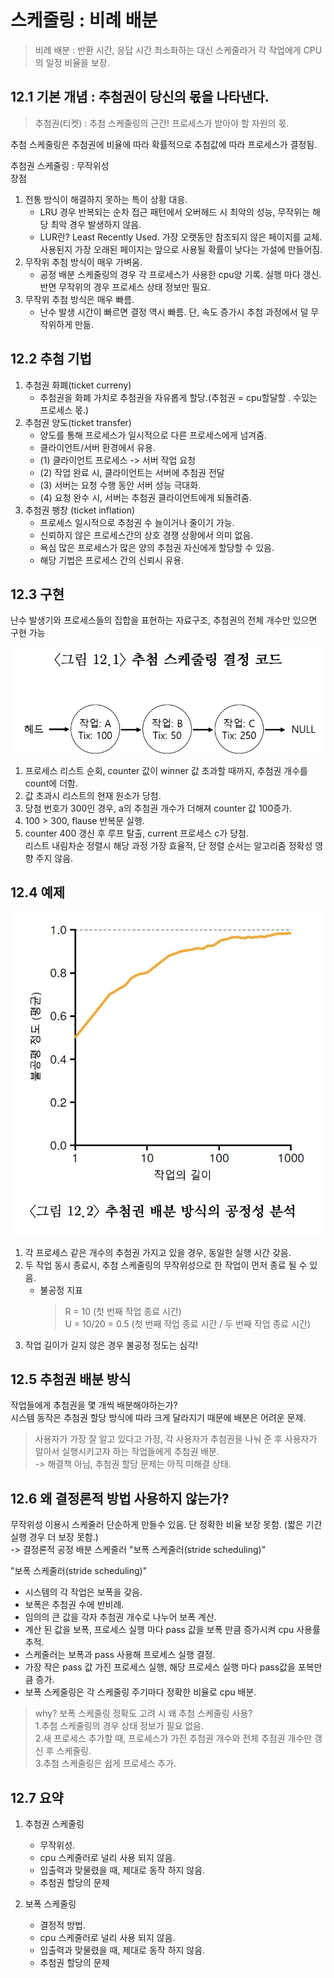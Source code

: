 # 스케줄링 : 비례 배분
>비례 배분 : 반환 시간, 응답 시간 최소화하는 대신 스케줄라거 각 작업에게 CPU의 일정 비율을 보장.<br/>

## 12.1 기본 개념 : 추첨권이 당신의 몫을 나타낸다.
> 추첨권(티켓) : 추첨 스케줄링의 근간! 프로세스가 받아야 할 자원의 몫.<br/>

추첨 스케줄링은 추첨권에 비율에 따라 확률적으로 추첨값에 따라 프로세스가 결정됨.<br/>

추첨권 스케줄링 : 무작위성  
장점  
1. 전통 방식이 해결하지 못하는 특이 상황 대응.
    * LRU 경우 반복되는 순차 접근 패턴에서 오버헤드 시 최악의 성능, 무작위는 해당 최악 경우 발생하지 않음.
    *  LUR란? Least Recently Used. 가장 오랫동안 참조되지 않은 페이지를 교체. 사용된지 가장 오래된 페이지는 앞으로 사용될 확률이 낮다는 가설에 만들어짐.
2. 무작위 추첨 방식이 매우 가벼움.
    * 공정 배분 스케줄링의 경우 각 프로세스가 사용한 cpu양 기록. 실행 마다 갱신. 반면 무작위의 경우 프로세스 상태 정보만 필요.
3. 무작위 추첨 방식은 매우 빠름.
    * 난수 발생 시간이 빠르면 결정 역시 빠름. 단, 속도 증가시 추첨 과정에서 덜 무작위하게 만듦.

## 12.2 추첨 기법
1. 추첨권 화폐(ticket curreny)
    * 추첨권을 화폐 가치로 추첨권을 자유롭게 할당.(추첨권 = cpu할달할 . 수있는 프로세스 몫.)
2. 추첨권 양도(ticket transfer)
    * 양도를 통해 프로세스가 일시적으로 다른 프로세스에게 넘겨줌.
    * 클라이언트/서버 환경에서 유용.
    * (1) 클라이언트 프로세스 -> 서버 작업 요청
    * (2) 작업 완료 시, 클라이언트는 서버에 추첨권 전달
    * (3) 서버는 요청 수행 동안 서버 성능 극대화.
    * (4) 요청 완수 시, 서버는 추첨권 클라이언트에게 되돌려줌.
3. 추첨권 팽창 (ticket inflation)
    * 프로세스 일시적으로 추첨권 수 늘이거나 줄이기 가능.
    * 신뢰하지 않은 프로세스간의 상호 경쟁 상황에서 의미 없음.
    * 욕심 많은 프로세스가 많은 양의 추첨권 자신에게 할당할 수 있음.
    * 해당 기법은 프로세스 간의 신뢰시 유용.

## 12.3 구현
난수 발생기와 프로세스들의 집합을 표현하는 자료구조, 추첨권의 전체 개수만 있으면 구현 가능<br/>

![Untitled](image/lottery_scheduling_img_12_1.png)
1. 프로세스 리스트 순회, counter 값이 winner 값 초과할 때까지, 추첨권 개수를 count에 더함.
2. 값 초과시 리스트의 현재 원소가 당첨.
3. 당첨 번호가 300인 경우, a의 추첨권 개수가 더해져 counter 값 100증가.
4. 100 > 300, flause 반복문 실행.
5. counter 400 갱신 후 루프 탈출, current 프로세스 c가 당첨.  
리스트 내림차순 정렬시 해당 과정 가장 효율적, 단 정렬 순서는 알고리줌 정확성 영향 주지 않음. 

## 12.4 예제

![Untitled](image/lottery_scheduling_img_12_2.png)

1. 각 프로세스 같은 개수의 추첨권 가지고 있을 경우, 동일한 실행 시간 갖음.
2. 두 작업 동시 종료시, 추첨 스케줄링의 무작위성으로 한 작업이 먼저 종료 될 수 있음.
    * 불공정 지표
        > R = 10 (첫 번째 작업 종료 시간)<br/>
        > U = 10/20 = 0.5 (첫 번째 작업 종료 시간 / 두 번째 작업 종료 시간)
3. 작업 길이가 길지 않은 경우 불공정 정도는 심각!

## 12.5 추첨권 배분 방식
작업들에게 추첨권을 몇 개씩 배분해야하는가?  
시스템 동작은 추첨권 할당 방식에 따라 크게 달라지기 때문에 배분은 어려운 문제.  
> 사용자가 가장 잘 알고 있다고 가정, 각 사용자가 추첨권을 나눠 준 후 사용자가 알아서 실행시키고자 하는 작업들에게 추첨권 배분.  
-> 해결책 아님, 추첨권 할당 문제는 아직 미해결 상태.

## 12.6 왜 결정론적 방법 사용하지 않는가?
무작위성 이용시 스케줄러 단순하게 만들수 있음. 단 정확한 비율 보장 못함. (짧은 기간 실행 경우 더 보장 못함.)<br/>
-> 결정론적 공정 배분 스케줄러 "보폭 스케줄러(stride scheduling)"  

"보폭 스케줄러(stride scheduling)"  
* 시스템의 각 작업은 보폭을 갖음.
* 보폭은 추첨권 수에 반비례.
* 임의의 큰 값을 각자 추첨권 개수로 나누어 보폭 계산.
* 계산 된 값을 보폭, 프로세스 실행 마다 pass 값을 보폭 만큼 증가시켜 cpu 사용률 추적.
* 스케줄러는 보폭과 pass 사용해 프로세스 실행 결정.
* 가장 작은 pass 값 가진 프로세스 실행, 해당 프로세스 실행 마다 pass값을 포복만큼 증가.
* 보폭 스케줄링은 각 스케줄링 주기마다 정확한 비율로 cpu 배분.

> why? 보폭 스케줄링 정확도 고려 시 왜 추첨 스케줄링 사용?<br/>
1.추첨 스케줄링의 경우 상태 정보가 필요 없음.  
2.새 프로세스 추가할 때, 프로세스가 가진 추첨권 개수와 전체 추점권 개수만 갱신 후 스케줄링.  
3.추첨 스케줄링은 쉽게 프로세스 추가.

## 12.7 요약

1. 추첨권 스케줄링
    * 무작위성.
    * cpu 스케줄러로 널리 사용 되지 않음.
    * 입출력과 맞물렸을 때, 제대로 동작 하지 않음.
    * 추첨권 할당의 문제

2. 보폭 스케줄링
    * 결정적 방법.
    * cpu 스케줄러로 널리 사용 되지 않음.
    * 입출력과 맞물렸을 때, 제대로 동작 하지 않음.
    * 추첨권 할당의 문제
